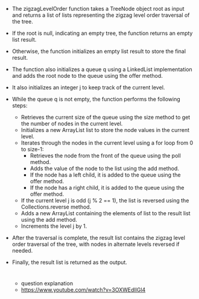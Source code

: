 * ​The zigzagLevelOrder function takes a TreeNode object root as input and returns a list of lists representing the zigzag level order traversal of the tree.
* If the root is null, indicating an empty tree, the function returns an empty list result.
* Otherwise, the function initializes an empty list result to store the final result.
* The function also initializes a queue q using a LinkedList implementation and adds the root node to the queue using the offer method.
* It also initializes an integer j to keep track of the current level.
* While the queue q is not empty, the function performs the following steps:
  * Retrieves the current size of the queue using the size method to get the number of nodes in the current level.
  * Initializes a new ArrayList list to store the node values in the current level.
  * Iterates through the nodes in the current level using a for loop from 0 to size-1:
     * Retrieves the node from the front of the queue using the poll method.
     * Adds the value of the node to the list using the add method.
     * If the node has a left child, it is added to the queue using the offer method.
     * If the node has a right child, it is added to the queue using the offer method.
  *  If the current level j is odd (j % 2 == 1), the list is reversed using the Collections.reverse method.
  *  Adds a new ArrayList containing the elements of list to the result list using the add method.
  *  Increments the level j by 1.

* After the traversal is complete, the result list contains the zigzag level order traversal of the tree, with nodes in alternate levels reversed if needed.
* Finally, the result list is returned as the output.

  #

  * question explanation
  * https://www.youtube.com/watch?v=3OXWEdlIGl4
